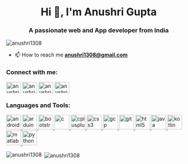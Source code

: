 <h1 align="center">Hi 👋, I'm Anushri Gupta</h1>
<h3 align="center">A passionate web and App developer from India</h3>

<p align="left"> <img src="https://komarev.com/ghpvc/?username=anushri1308&label=Profile%20views&color=0e75b6&style=flat" alt="anushri1308" /> </p>

- 📫 How to reach me **anushri1308@gmail.com**

<h3 align="left">Connect with me:</h3>
<p align="left">
<a href="https://twitter.com/anushrigupta16" target="blank"><img align="center" src="https://cdn.jsdelivr.net/npm/simple-icons@3.0.1/icons/twitter.svg" alt="anushrigupta16" height="30" width="40" /></a>
<a href="https://linkedin.com/in/anushri-gupta-1308/" target="blank"><img align="center" src="https://cdn.jsdelivr.net/npm/simple-icons@3.0.1/icons/linkedin.svg" alt="anushri-gupta-1308/" height="30" width="40" /></a>
<a href="https://fb.com/anushri1308" target="blank"><img align="center" src="https://cdn.jsdelivr.net/npm/simple-icons@3.0.1/icons/facebook.svg" alt="anushri1308" height="30" width="40" /></a>
<a href="https://instagram.com/anushri_13_08" target="blank"><img align="center" src="https://cdn.jsdelivr.net/npm/simple-icons@3.0.1/icons/instagram.svg" alt="anushri_13_08" height="30" width="40" /></a>
</p>

<h3 align="left">Languages and Tools:</h3>
<p align="left"> <a href="https://developer.android.com" target="_blank"> <img src="https://devicons.github.io/devicon/devicon.git/icons/android/android-original-wordmark.svg" alt="android" width="40" height="40"/> </a> <a href="https://www.arduino.cc/" target="_blank"> <img src="https://cdn.worldvectorlogo.com/logos/arduino-1.svg" alt="arduino" width="40" height="40"/> </a> <a href="https://getbootstrap.com" target="_blank"> <img src="https://devicons.github.io/devicon/devicon.git/icons/bootstrap/bootstrap-plain.svg" alt="bootstrap" width="40" height="40"/> </a> <a href="https://www.cprogramming.com/" target="_blank"> <img src="https://devicons.github.io/devicon/devicon.git/icons/c/c-original.svg" alt="c" width="40" height="40"/> </a> <a href="https://www.w3schools.com/cpp/" target="_blank"> <img src="https://devicons.github.io/devicon/devicon.git/icons/cplusplus/cplusplus-original.svg" alt="cplusplus" width="40" height="40"/> </a> <a href="https://www.w3schools.com/css/" target="_blank"> <img src="https://devicons.github.io/devicon/devicon.git/icons/css3/css3-original-wordmark.svg" alt="css3" width="40" height="40"/> </a> <a href="https://cloud.google.com" target="_blank"> <img src="https://www.vectorlogo.zone/logos/google_cloud/google_cloud-icon.svg" alt="gcp" width="40" height="40"/> </a> <a href="https://git-scm.com/" target="_blank"> <img src="https://www.vectorlogo.zone/logos/git-scm/git-scm-icon.svg" alt="git" width="40" height="40"/> </a> <a href="https://www.w3.org/html/" target="_blank"> <img src="https://devicons.github.io/devicon/devicon.git/icons/html5/html5-original-wordmark.svg" alt="html5" width="40" height="40"/> </a> <a href="https://www.java.com" target="_blank"> <img src="https://devicons.github.io/devicon/devicon.git/icons/java/java-original-wordmark.svg" alt="java" width="40" height="40"/> </a> <a href="https://kotlinlang.org" target="_blank"> <img src="https://www.vectorlogo.zone/logos/kotlinlang/kotlinlang-icon.svg" alt="kotlin" width="40" height="40"/> </a> <a href="https://www.mathworks.com/" target="_blank"> <img src="https://raw.githubusercontent.com/simple-icons/simple-icons/master/icons/mathworks.svg" alt="matlab" width="40" height="40"/> </a> <a href="https://www.python.org" target="_blank"> <img src="https://devicons.github.io/devicon/devicon.git/icons/python/python-original.svg" alt="python" width="40" height="40"/> </a> </p>

<p><img align="left" src="https://github-readme-stats.vercel.app/api/top-langs?username=anushri1308&show_icons=true&locale=en&layout=compact" alt="anushri1308" /></p>

<p>&nbsp;<img align="center" src="https://github-readme-stats.vercel.app/api?username=anushri1308&show_icons=true&locale=en" alt="anushri1308" /></p>

